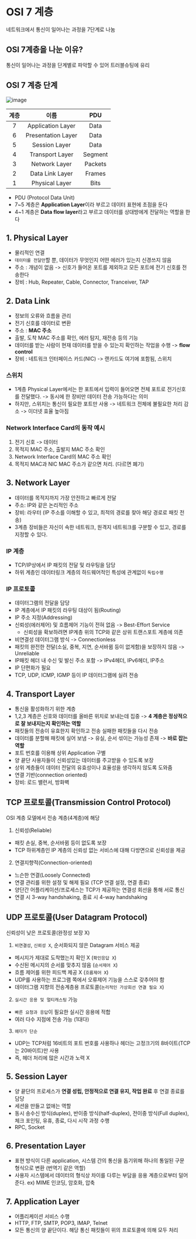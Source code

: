 # OSI 7 계층
네트워크에서 통신이 일어나는 과정을 7단계로 나눔

## OSI 7계층을 나눈 이유?
통신이 일어나는 과정을 단계별로 파악할 수 있어 트러블슈팅에 유리

## OSI 7 계층 단계
![image](https://user-images.githubusercontent.com/32301380/114417762-d4d13680-9bec-11eb-8f93-5a80a335efc8.png)

|계층|이름|PDU|
|:--:|:--:|:--:|
|7|	Application Layer|Data|
|6|	Presentation Layer|Data|
|5|	Session Layer|Data|
|4|	Transport Layer|Segment|
|3|	Network Layer|Packets|
|2|	Data Link Layer|Frames|
|1|	Physical Layer|Bits|

- PDU (Protocol Data Unit)
- 7~5 계층은 **Application Layer**이라 부르고 데이터 표현에 초점을 둔다
- 4~1 계층은 **Data flow layer**라고 부르고 데이터를 상대방에게 전달하는 역할을 한다

## 1. Physical Layer
- 물리적인 연결
- `데이터를 전달만`할 뿐, 데이터가 무엇인지 어떤 에러가 있는지 신경쓰지 않음
- 주소 : 개념이 없음 -> 신호가 들어온 포트를 제외하고 모든 포트에 전기 신호를 전송한다
- 장비 : Hub, Repeater, Cable, Connector, Tranceiver, TAP

## 2. Data Link
- 정보의 오류와 흐름을 관리
- 전기 신호를 데이터로 변환
- 주소 : **MAC 주소**
- 출발, 도착 MAC 주소를 확인, 에러 탐지, 재전송 등의 기능
- 데이터를 받는 사람이 현재 데이터를 받을 수 있는지 확인하는 작업을 수행 -> **flow control**
- 장비 : 네트워크 인터페이스 카드(NIC) -> 랜카드도 여기에 포함됨, 스위치

### 스위치
- 1계층 Physical Layer에서는 한 포트에서 입력이 들어오면 전체 포트로 전기신호를 전달했다. -> 동시에 한 장비만 데이터 전송 가능하다는 의미
- 하지만, 스위치는 통신이 필요한 포트만 사용 -> 네트워크 전체에 불필요한 처리 감소 -> 이더넷 효율 높아짐

### Network Interface Card의 동작 예시
1. 전기 신호 -> 데이터
2. 목적지 MAC 주소,  출발지 MAC 주소 확인
3. Network Interface Card의 MAC 주소 확인
4. 목적지 MAC과 NIC MAC 주소가 같으면 처리. (다르면 폐기)

## 3.  Network Layer
- 데이터를 목적지까지 가장 안전하고 빠르게 전달
- 주소: IP와 같은 논리적인 주소
- 장비: 라우터 (IP 주소를 이해할 수 있고, 최적의 경로를 찾아 해당 경로로 패킷 전송)
- 3계층 장비들은 자신이 속한 네트워크, 원격지 네트워크를 구분할 수 있고, 경로를 지정할 수 있다.

### IP 계층
- TCP/IP상에서 IP 패킷의 전달 및 라우팅을 담당
- 하위 계층인 데이터링크 계층의 하드웨어적인 특성에 관계없이 `독립수행`

### IP 프로토콜
- 데이터그램의 전달을 담당
- IP 계층에서 IP 패킷의 라우팅 대상이 됨(Routing)
- IP 주소 지정(Addressing)
- 신뢰성(에러제어) 및 흐름제어 기능이 전혀 없음 -> Best-Effort Service
  - 신뢰성을 확보하려면 IP계층 위의 TCP와 같은 상위 트랜스포트 계층에 의존
- 비연결성 데이터그램 방식 -> Connectionless
- 패킷의 완전한 전달(소실, 중복, 지연, 순서바뀜 등이 없게함)을 보장하지 않음 -> Unreliable
- IP패킷 헤더 내 수신 및 발신 주소 포함 -> IPv4헤더, IPv6헤더, IP주소
- IP 단편화가 필요
- TCP, UDP, ICMP, IGMP 등이 IP 데이터그램에 실려 전송

## 4. Transport Layer
- 통신을 활성화하기 위한 계층
- 1,2,3 계층은 신호와 데이터를 올바른 위치로 보내는데 집중 -> **4 계층은 정상적으로 잘 보내지는지 확인하는 역할**
- 패킷들의 전송이 유효한지 확인하고 전송 실패한 패킷들을 다시 전송
- 데이터를 분할해 패킷에 실어 보냄 -> 유실, 순서 섞이는 가능성 존재 -> **바로 잡는 역할**
- 포트 번호를 이용해 상위 Application 구별
- 양 끝단 사용자들이 신뢰성있는 데이터를 주고받을 수 있도록 보장
- 상위 계층들이 데이터 전달의 유효성이나 효율성을 생각하지 않도록 도와줌
- 연결 기반(connection oriented)
- 장비: 로드 밸런서, 방화벽

## TCP 프로토콜(Transmission Control Protocol)
OSI 계층 모델에서 전송 계층(4계층)에 해당
1. 신뢰성(Reliable)
  - 패킷 손실, 중복, 순서바뀜 등이 없도록 보장
  - TCP 하위계층인 IP 계층의 신뢰성 없는 서비스에 대해 다방면으로 신뢰성을 제공
2. 연결지향적(Connection-oriented)
  - 느슨한 연결(Loosely Connected)
  - 연결 관리를 위한 설정 및 해제 필요 (TCP 연결 설정, 연결 종료)
  - 양단간 어플리케이션/프로세스는 TCP가 제공하는 연결성 회선을 통해 서로 통신
  - 연결 시 3-way handshaking, 종료 시 4-way handshaking

## UDP 프로토콜(User Datagram Protocol)
신뢰성이 낮은 프로토콜(완정성 보장 X)
1. `비연결성`, `신뢰성 X`, 순서화되지 않은 Datagram 서비스 제공
  - 메시지가 제대로 도착했는지 확인 X (`확인응답 X`)
  - 수신된 메시지의 순서를 맞추지 않음 (`순서제어 X`)
  - 흐름 제어를 위한 피드백 제공 X (`흐름제어 X`)
  - UDP를 사용하는 프로그램 쪽에서 오류제어 기능을 스스로 갖추어야 함
  - 데이터그램 지향의 전송계층용 프로토콜(`논리적인 가상회선 연결 필요 X`)
2. `실시간 응용 및 멀티캐스팅` 가능
  - `빠른 요청과 응답`이 필요한 실시간 응용에 적합
  - 여러 다수 지점에 전송 가능 (1대다)
3. `헤더가 단순`
  - UDP는 TCP처럼 16비트의 포트 번호를 사용하나 헤더는 고정크기의 8바이트(TCP는 20바이트)만 사용
  - 즉, 헤더 처리에 많은 시간과 노력 X

## 5. Session Layer
- 양 끝단의 프로세스가 **연결 성립, 안정적으로 연결 유지, 작업 완료** 후 연결 종료를 담당
- 세션을 만들고 없애는 역할
- 동시 송수신 방식(duplex), 반이중 방식(half-duplex), 전이중 방식(Full duplex), 체크 포인팅, 유휴, 종료, 다시 시작 과정 수행
- RPC, Socket

## 6. Presentation Layer
- 표현 방식이 다른 application, 시스템 간의 통신을 돕기위해 하나의 통일된 구문 형식으로 변환 (번역기 같은 역할)
- 사용자 시스템에서 데이터의 형식상 차이를 다루는 부담을 응용 계층으로부터 덜어준다.
ex) MIME 인코딩, 암호화, 압축

## 7. Application Layer
- 어플리케이션 서비스 수행
- HTTP, FTP, SMTP, POP3, IMAP, Telnet
- 모든 통신의 양 끝단이다. 해당 통신 패킷들이 위의 프로토콜에 의해 모두 처리
